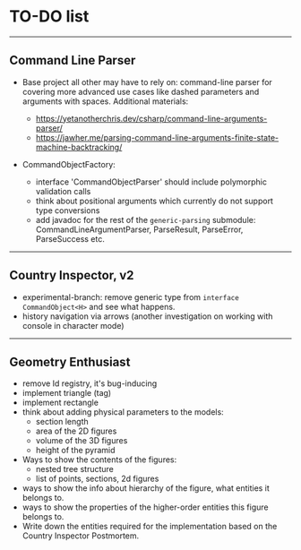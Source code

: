 # TO-DO list

----
## Command Line Parser
- Base project all other may have to rely on: command-line parser for covering more advanced use cases
  like dashed parameters and arguments with spaces. Additional materials:
  - https://yetanotherchris.dev/csharp/command-line-arguments-parser/
  - https://jawher.me/parsing-command-line-arguments-finite-state-machine-backtracking/

- CommandObjectFactory:
  - interface 'CommandObjectParser' should include polymorphic validation calls
  - think about positional arguments which currently do not support type conversions
  - add javadoc for the rest of the `generic-parsing` submodule:
    CommandLineArgumentParser, ParseResult, ParseError, ParseSuccess etc.

----

## Country Inspector, v2
- experimental-branch: remove generic type from `interface CommandObject<H>` and see what happens.
- history navigation via arrows (another investigation on working with console in character mode)

----
## Geometry Enthusiast
- remove Id registry, it's bug-inducing
- implement triangle (tag)
- implement rectangle
- think about adding physical parameters to the models:
  - section length 
  - area of the 2D figures
  - volume of the 3D figures
  - height of the pyramid
- Ways to show the contents of the figures:
  - nested tree structure
  - list of points, sections, 2d figures
- ways to show the info about hierarchy of the figure, what entities it belongs to.
- ways to show the properties of the higher-order entities this figure belongs to.
- Write down the entities required for the implementation based on the Country Inspector Postmortem.
